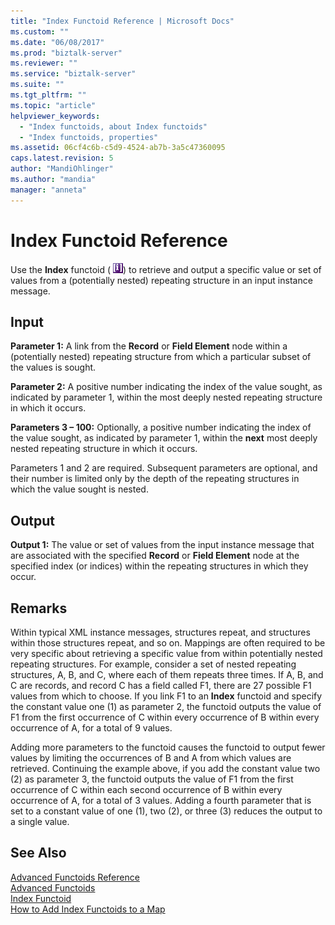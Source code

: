 ```yaml
---
title: "Index Functoid Reference | Microsoft Docs"
ms.custom: ""
ms.date: "06/08/2017"
ms.prod: "biztalk-server"
ms.reviewer: ""
ms.service: "biztalk-server"
ms.suite: ""
ms.tgt_pltfrm: ""
ms.topic: "article"
helpviewer_keywords: 
  - "Index functoids, about Index functoids"
  - "Index functoids, properties"
ms.assetid: 06cf4c6b-c5d9-4524-ab7b-3a5c47360095
caps.latest.revision: 5
author: "MandiOhlinger"
ms.author: "mandia"
manager: "anneta"
---
```

# Index Functoid Reference
Use the **Index** functoid ( ![](../core/media/advindex.gif "advindex")) to retrieve and output a specific value or set of values from a (potentially nested) repeating structure in an input instance message.  
  
## Input  
 **Parameter 1:** A link from the **Record** or **Field Element** node within a (potentially nested) repeating structure from which a particular subset of the values is sought.  
  
 **Parameter 2:** A positive number indicating the index of the value sought, as indicated by parameter 1, within the most deeply nested repeating structure in which it occurs.  
  
 **Parameters 3 – 100:** Optionally, a positive number indicating the index of the value sought, as indicated by parameter 1, within the **next** most deeply nested repeating structure in which it occurs.  
  
 Parameters 1 and 2 are required. Subsequent parameters are optional, and their number is limited only by the depth of the repeating structures in which the value sought is nested.  
  
## Output  
 **Output 1:** The value or set of values from the input instance message that are associated with the specified **Record** or **Field Element** node at the specified index (or indices) within the repeating structures in which they occur.  
  
## Remarks  
 Within typical XML instance messages, structures repeat, and structures within those structures repeat, and so on. Mappings are often required to be very specific about retrieving a specific value from within potentially nested repeating structures. For example, consider a set of nested repeating structures, A, B, and C, where each of them repeats three times. If A, B, and C are records, and record C has a field called F1, there are 27 possible F1 values from which to choose. If you link F1 to an **Index** functoid and specify the constant value one (1) as parameter 2, the functoid outputs the value of F1 from the first occurrence of C within every occurrence of B within every occurrence of A, for a total of 9 values.  
  
 Adding more parameters to the functoid causes the functoid to output fewer values by limiting the occurrences of B and A from which values are retrieved. Continuing the example above, if you add the constant value two (2) as parameter 3, the functoid outputs the value of F1 from the first occurrence of C within each second occurrence of B within every occurrence of A, for a total of 3 values. Adding a fourth parameter that is set to a constant value of one (1), two (2), or three (3) reduces the output to a single value.  
  
## See Also  
 [Advanced Functoids Reference](../core/advanced-functoids-reference.md)   
 [Advanced Functoids](../core/advanced-functoids.md)   
 [Index Functoid](../core/index-functoid.md)   
 [How to Add Index Functoids to a Map](../core/how-to-add-index-functoids-to-a-map.md)